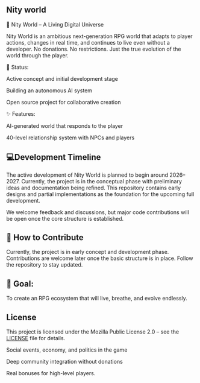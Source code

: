 ## Nity world 
🌌 Nity World – A Living Digital Universe

Nity World is an ambitious next-generation RPG world that adapts to player actions, changes in real time, and continues to live even without a developer.
No donations. No restrictions. Just the true evolution of the world through the player.

🔧 Status:

Active concept and initial development stage

Building an autonomous AI system

Open source project for collaborative creation


✨ Features:

AI-generated world that responds to the player

40-level relationship system with NPCs and players
## 💻Development Timeline

The active development of Nity World is planned to begin around 2026–2027.
Currently, the project is in the conceptual phase with preliminary ideas and documentation being refined.
This repository contains early designs and partial implementations as the foundation for the upcoming full development.

We welcome feedback and discussions, but major code contributions will be open once the core structure is established.
## 🤝 How to Contribute

Currently, the project is in early concept and development phase.
Contributions are welcome later once the basic structure is in place.
Follow the repository to stay updated.

## 🚀 Goal:

To create an RPG ecosystem that will live, breathe, and evolve endlessly.

## License

This project is licensed under the Mozilla Public License 2.0 – see the [LICENSE](./LICENSE) file for details.

Social events, economy, and politics in the game

Deep community integration without donations

Real bonuses for high-level players.
